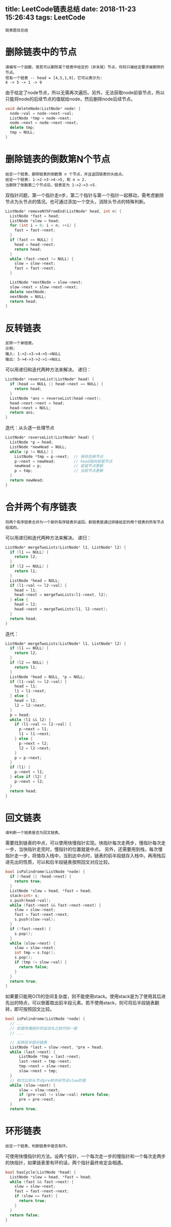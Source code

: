 title: LeetCode链表总结
date: 2018-11-23 15:26:43
tags: LeetCode
---

```
链表题目总结
```
<!-- more -->
# 删除链表中的节点

```
请编写一个函数，使其可以删除某个链表中给定的（非末尾）节点，你将只被给定要求被删除的节点。
现有一个链表 -- head = [4,5,1,9]，它可以表示为:
4 -> 5 -> 1 -> 9
```

由于给定了node节点，所以无需再次遍历。另外，无法获取node前驱节点，所以只能将node的后续节点的值赋给node，然后删除node后续节点。

```Cpp
void deleteNode(ListNode* node) {
  node->val = node->next->val;
  ListNode *tmp = node->next;
  node->next = node->next->next;
  delete tmp;
  tmp = NULL;
}
```

# 删除链表的倒数第N个节点

```
给定一个链表，删除链表的倒数第 n 个节点，并且返回链表的头结点。
给定一个链表: 1->2->3->4->5, 和 n = 2.
当删除了倒数第二个节点后，链表变为 1->2->3->5.
```

双指针问题，第一个指针走n步，第二个指针与第一个指针一起移动，需考虑删除节点为头节点的情况。也可通过添加一个空头，消除头节点的特殊判断。

```Cpp
ListNode* removeNthFromEnd(ListNode* head, int n) {
  ListNode *fast = head;
  ListNode *slow = head;
  for (int i = 0; i < n; ++i) {
    fast = fast->next;
  }
  if (fast == NULL) {
    head = head->next;
    return head;
  }
  while (fast->next != NULL) {
    slow = slow->next;
    fast = fast->next;
  }

  ListNode *nextNode = slow->next;
  slow->next = slow->next->next;
  delete nextNode;
  nextNode = NULL;
  return head;
}
```

# 反转链表

```
反转一个单链表。
示例:
输入: 1->2->3->4->5->NULL
输出: 5->4->3->2->1->NULL
```

可以用递归和迭代两种方法来解决。
递归：
```Cpp
ListNode* reverseList(ListNode* head) {
  if (head == NULL || head->next == NULL) {
    return head;
  }
  ListNode *ans = reverseList(head->next);
  head->next->next = head;
  head->next = NULL;
  return ans;
}
```

迭代：从头逐一处理节点
```Cpp
ListNode* reverseList(ListNode* head) {
  ListNode *p = head;
  ListNode *newHead = NULL;
  while (p != NULL) {
    ListNode *tmp = p->next;  // 保存后继节点
    p->next = newHead;        // head指向前驱节点
    newHead = p;              // 前驱节点更新
    p = tmp;                  // 当前节点更新
  }
  return newHead;
}
```

# 合并两个有序链表

```
将两个有序链表合并为一个新的有序链表并返回。新链表是通过拼接给定的两个链表的所有节点组成的。
```

可以用递归和迭代两种方法来解决。
递归：
```Cpp
ListNode* mergeTwoLists(ListNode* l1, ListNode* l2) {
  if (l1 == NULL) {
    return l2;
  }
  if (l2 == NULL) {
    return l1;
  }
  ListNode *head = NULL;
  if (l1->val <= l2->val) {
    head = l1;
    head->next = mergeTwoLists(l1->next, l2);
  } else {
    head = l2;
    head->next = mergeTwoLists(l1, l2->next);
  }
  return head;
}
```

迭代：
```Cpp
ListNode* mergeTwoLists(ListNode* l1, ListNode* l2) {
  if (l1 == NULL) {
    return l2;
  }
  if (l2 == NULL) {
    return l1;
  }
  ListNode *head = NULL, *p = NULL;
  if (l1->val <= l2->val) {
    head = l1;
    l1 = l1->next;
  } else {
    head = l2;
    l2 = l2->next;
  }
  p = head;
  while (l1 && l2) {
    if (l1->val <= l2->val) {
      p->next = l1;
      l1 = l1->next;
    } else {
      p->next = l2;
      l2 = l2->next;
    }
    p = p->next;
  }
  if (l1) {
    p->next = l1;
  } else if (l2) {
    p->next = l2;
  }
  return head;
}
```

# 回文链表

```
请判断一个链表是否为回文链表。
```

需要找到链表的中点，可以使用快慢指针实现。快指针每次走两步，慢指针每次走一步，当快指针走完时，慢指针的位置就是中点。
另外，还需要用到栈，每次慢指针走一步，将值存入栈中，当到达中点时，链表的前半段就存入栈中。再用栈后进先出的性质，可以和后半段链表按照回文对应比较。

```Cpp
bool isPalindrome(ListNode *node) {
  if (!head || !head->next) {
    return true;
  }
  ListNode *slow = head, *fast = head;
  stack<int> s;
  s.push(head->val);
  while (fast->next && fast->next->next) {
    slow = slow->next;
    fast = fast->next->next;
    s.push(slow->val);
  }
  if (!fast->next) {
    s.pop();
  }
  while (slow->next) {
    slow = slow->next;
    int tmp = s.top();
    s.pop();
    if (tmp != slow->val) {
      return false;
    }
  }
  return true;
}
```

如果要只能用O(1)的空间复杂度，则不能使用stack。使用stack是为了使用其后进先出的特点，可以倒着取出前半段元素。若不使用stack，则可将后半段链表翻转，即可按照回文比较。

```Cpp
bool isPalindrome(ListNode *node) {
  // ...
  // 前面快慢指针的运动与之前代码一致
  // ...

  // 反转后半部分链表
  ListNode *last = slow->next, *pre = head;
  while (last->next) {
      ListNode *tmp = last->next;
      last->next = tmp->next;
      tmp->next = slow->next;
      slow->next = tmp;
  }
  // 依次比较头节点pre和中间节点slow的值
  while (slow->next) {
      slow = slow->next;
      if (pre->val != slow->val) return false;
      pre = pre->next;
  }
  return true;
```

# 环形链表

```
给定一个链表，判断链表中是否有环。
```

可使用快慢指针的方法。设两个指针，一个每次走一步的慢指针和一个每次走两步的快指针，如果链表里有环的话，两个指针最终肯定会相遇。

```Cpp
bool hasCycle(ListNode *head) {
  ListNode *slow = head, *fast = head;
  while (fast && fast->next) {
    slow = slow->next;
    fast = fast->next->next;
    if (slow == fast) {
      return true;
    }
  }
  return false;
}
```
